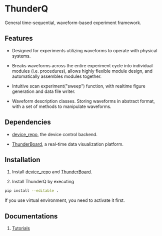 # ThunderQ

General time-sequential, waveform-based experiment framework.

## Features

- Designed for experiments utilizing waveforms to operate with physical systems.

- Breaks waveforms across the entire experiment cycle into individual modules 
(i.e. procedures), allows highly flexible module design, and automatically 
assembles modules together.

- Intuitive scan experiment("sweep") function, with realtime figure generation
and data file writer.

- Waveform description classes. Storing waveforms in abstract format, with
a set of methods to manipulate waveforms.

## Dependencies

- [device_repo](https://github.com/TerryGeng/device_repo), the device control
backend. 

- [ThunderBoard](https://github.com/TerryGeng/ThunderBoard), a real-time data
visualization platform.

## Installation

1. Install [device_repo](https://github.com/TerryGeng/device_repo) and 
[ThunderBoard](https://github.com/TerryGeng/ThunderBoard).

2. Install ThunderQ by executing
```bash
pip install --editable .
```
If you use virtual environment, you need to activate it first.

## Documentations

1. [Tutorials](docs/tutorial)


